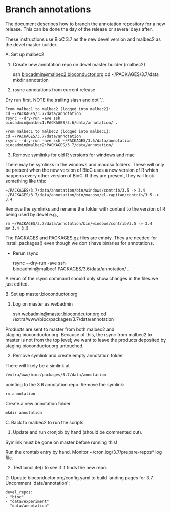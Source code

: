 # Branch annotations

The document describes how to branch the annotation repository for a 
new release. This can be done the day of the release or several days after.

These instructions use BioC 3.7 as the new devel version and malbec2
as the devel master builder.

A. Set up malbec2

1. Create new annotation repo on devel master builder (malbec2) 

    ssh biocadmin@malbec2.bioconductor.org
    cd ~/PACKAGES/3.7/data
    mkdir annotation

2. rsync annotations from current release

Dry run first.
NOTE the trailing slash and dot '.'.

    From malbec1 to malbec2 (logged into malbec2):
    cd ~/PACKAGES/3.7/data/annotation
    rsync --dry-run -ave ssh biocadmin@malbec1:PACKAGES/3.6/data/annotation/ .

    From malbec1 to malbec2 (logged into malbec1):
    cd ~/PACKAGES/3.7/data/annotation
    rsync --dry-run -ave ssh ~/PACKAGES/3.6/data/annotation
    biocadmin@malbec2:PACKAGES/3.7/data/annotation/

3. Remove symlinks for old R versions for windows and mac

There may be symlinks in the windows and macosx folders. These will only be
present when the new version of BioC uses a new version of R which happens
every other version of BioC. If they are present, they will look something like
this:

    ~/PACKAGES/3.7/data/annotation/bin/windows/contrib/3.5 -> 3.4
    ~/PACKAGES/3.7/data/annotation/bin/macosx/el-capitan/contrib/3.5 -> 3.4

Remove the symlinks and rename the folder with content to the version of 
R being used by devel e.g., 

    rm ~/PACKAGES/3.7/data/annotation/bin/windows/contrib/3.5 -> 3.4
    mv 3.4 3.5

The PACKAGES and PACKAGES.gz files are empty. They are needed for
install.packages() even though we don't have binaries for annotations.

* Rerun rsync

    rsync --dry-run -ave ssh biocadmin@malbec1:PACKAGES/3.6/data/annotation/ .

A rerun of the rsync command should only show changes in the files we
just edited.

B. Set up master.bioconductor.org

1. Log on master as webadmin

    ssh webadmin@master.biocondcutor.org
    cd /extra/www/bioc/packages/3.7/data/annotation

Products are sent to master from both malbec2 and staging.bioconductor.org.
Because of this, the rsync from malbec2 to master is not from the top level;
we want to leave the products deposited by staging.bioconductor.org untouched.

2. Remove symlink and create empty annotation folder

There will likely be a simlink at 

    /extra/www/bioc/packages/3.7/data/annotation

pointing to the 3.6 annotation repo. Remove the symlink:

    rm annotation

Create a new annotation folder

    mkdir annotation

C. Back to malbec2 to run the scripts

1. Update and run cronjob by hand (should be commented out). 

  Symlink must be gone on master before running this!

  Run the crontab entry by hand. Monitor ~/cron.log/3.7/prepare-repos* log
  file.

2. Test biocLite() to see if it finds the new repo.

D. Update bioconductor.org/config.yaml to build landing pages for 3.7.
   Uncomment 'data/annotation':

    devel_repos:
    - "bioc"
    - "data/experiment"
    - "data/annotation"
